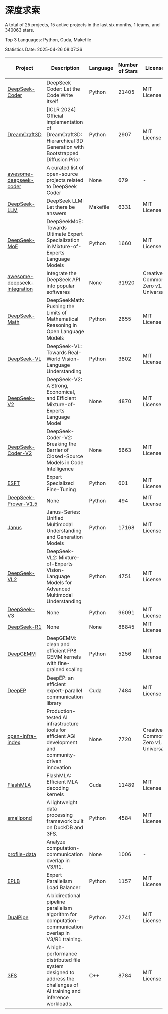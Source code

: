 # 深度求索

A total of 25 projects, 15 active projects in the last six months, 1 teams, and 340063 stars.

Top 3 Languages: Python, Cuda, Makefile

Statistics Date: 2025-04-26 08:07:36

| Project | Description | Language | Number of Stars | License | Creation Date | Last Updated Date | Last Pushed Date |
| --- | --- | --- | --- | --- | --- | --- | --- |
| [DeepSeek-Coder](https://github.com/deepseek-ai/DeepSeek-Coder) | DeepSeek Coder: Let the Code Write Itself | Python | 21405 | MIT License | 2023-10-20 | 2025-04-26 | 2024-05-21 |
| [DreamCraft3D](https://github.com/deepseek-ai/DreamCraft3D) | [ICLR 2024] Official implementation of DreamCraft3D: Hierarchical 3D Generation with Bootstrapped Diffusion Prior | Python | 2907 | MIT License | 2023-10-23 | 2025-04-26 | 2025-04-22 |
| [awesome-deepseek-coder](https://github.com/deepseek-ai/awesome-deepseek-coder) | A curated list of open-source projects related to DeepSeek Coder | None | 679 | - | 2023-11-06 | 2025-04-25 | 2024-04-03 |
| [DeepSeek-LLM](https://github.com/deepseek-ai/DeepSeek-LLM) | DeepSeek LLM: Let there be answers | Makefile | 6331 | MIT License | 2023-11-29 | 2025-04-26 | 2024-02-04 |
| [DeepSeek-MoE](https://github.com/deepseek-ai/DeepSeek-MoE) | DeepSeekMoE: Towards Ultimate Expert Specialization in Mixture-of-Experts Language Models | Python | 1660 | MIT License | 2024-01-02 | 2025-04-26 | 2024-01-16 |
| [awesome-deepseek-integration](https://github.com/deepseek-ai/awesome-deepseek-integration) | Integrate the DeepSeek API into popular softwares | None | 31920 | Creative Commons Zero v1.0 Universal | 2024-01-11 | 2025-04-26 | 2025-04-10 |
| [DeepSeek-Math](https://github.com/deepseek-ai/DeepSeek-Math) | DeepSeekMath: Pushing the Limits of Mathematical Reasoning in Open Language Models | Python | 2655 | MIT License | 2024-02-05 | 2025-04-25 | 2024-04-15 |
| [DeepSeek-VL](https://github.com/deepseek-ai/DeepSeek-VL) | DeepSeek-VL: Towards Real-World Vision-Language Understanding | Python | 3802 | MIT License | 2024-03-07 | 2025-04-26 | 2024-04-24 |
| [DeepSeek-V2](https://github.com/deepseek-ai/DeepSeek-V2) | DeepSeek-V2: A Strong, Economical, and Efficient Mixture-of-Experts Language Model | None | 4870 | MIT License | 2024-04-22 | 2025-04-25 | 2024-09-25 |
| [DeepSeek-Coder-V2](https://github.com/deepseek-ai/DeepSeek-Coder-V2) | DeepSeek-Coder-V2: Breaking the Barrier of Closed-Source Models in Code Intelligence | None | 5663 | MIT License | 2024-06-14 | 2025-04-26 | 2024-09-24 |
| [ESFT](https://github.com/deepseek-ai/ESFT) | Expert Specialized Fine-Tuning | Python | 601 | MIT License | 2024-07-04 | 2025-04-20 | 2024-09-22 |
| [DeepSeek-Prover-V1.5](https://github.com/deepseek-ai/DeepSeek-Prover-V1.5) | None | Python | 494 | MIT License | 2024-08-15 | 2025-04-24 | 2024-08-16 |
| [Janus](https://github.com/deepseek-ai/Janus) | Janus-Series: Unified Multimodal Understanding and Generation Models | Python | 17168 | MIT License | 2024-10-18 | 2025-04-26 | 2025-02-01 |
| [DeepSeek-VL2](https://github.com/deepseek-ai/DeepSeek-VL2) | DeepSeek-VL2: Mixture-of-Experts Vision-Language Models for Advanced Multimodal Understanding | Python | 4751 | MIT License | 2024-12-13 | 2025-04-26 | 2025-02-26 |
| [DeepSeek-V3](https://github.com/deepseek-ai/DeepSeek-V3) | None | Python | 96091 | MIT License | 2024-12-26 | 2025-04-26 | 2025-04-09 |
| [DeepSeek-R1](https://github.com/deepseek-ai/DeepSeek-R1) | None | None | 88845 | MIT License | 2025-01-20 | 2025-04-26 | 2025-04-09 |
| [DeepGEMM](https://github.com/deepseek-ai/DeepGEMM) | DeepGEMM: clean and efficient FP8 GEMM kernels with fine-grained scaling | Python | 5256 | MIT License | 2025-02-13 | 2025-04-26 | 2025-04-26 |
| [DeepEP](https://github.com/deepseek-ai/DeepEP) | DeepEP: an efficient expert-parallel communication library | Cuda | 7484 | MIT License | 2025-02-17 | 2025-04-26 | 2025-04-22 |
| [open-infra-index](https://github.com/deepseek-ai/open-infra-index) | Production-tested AI infrastructure tools for efficient AGI development and community-driven innovation | None | 7720 | Creative Commons Zero v1.0 Universal | 2025-02-21 | 2025-04-26 | 2025-04-14 |
| [FlashMLA](https://github.com/deepseek-ai/FlashMLA) | FlashMLA: Efficient MLA decoding kernels | Cuda | 11489 | MIT License | 2025-02-21 | 2025-04-26 | 2025-04-23 |
| [smallpond](https://github.com/deepseek-ai/smallpond) | A lightweight data processing framework built on DuckDB and 3FS. | Python | 4584 | MIT License | 2025-02-24 | 2025-04-26 | 2025-03-05 |
| [profile-data](https://github.com/deepseek-ai/profile-data) | Analyze computation-communication overlap in V3/R1. | None | 1006 | - | 2025-02-26 | 2025-04-26 | 2025-03-21 |
| [EPLB](https://github.com/deepseek-ai/EPLB) | Expert Parallelism Load Balancer | Python | 1157 | MIT License | 2025-02-26 | 2025-04-26 | 2025-03-24 |
| [DualPipe](https://github.com/deepseek-ai/DualPipe) | A bidirectional pipeline parallelism algorithm for computation-communication overlap in V3/R1 training. | Python | 2741 | MIT License | 2025-02-26 | 2025-04-26 | 2025-03-10 |
| [3FS](https://github.com/deepseek-ai/3FS) |  A high-performance distributed file system designed to address the challenges of AI training and inference workloads.  | C++ | 8784 | MIT License | 2025-02-27 | 2025-04-26 | 2025-04-24 |
